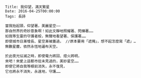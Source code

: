     Title: 我仰望，滿天繁星
    Date: 2016-04-25T00:00:00
    Tags: 長詩

    當我抬起頭，仰望著，美麗星空——  
    那自然界的奇妙意象啊！如此文靜地照耀著、閃爍著……  
    如我等生靈的守護者般，無聲地看望著、保護著……  
    即使城市日漸增長、星空漸被蓋過， //原本要用「遮掩」，想不起怎麼寫「遮」…  
    無數星塵，依然永恆地遍布天空。  

    於此夜光佔滅之時，即使電力將回、燈火將明，  
    來吧！來愛上這都市從未見過的，美妙星空……  
    即使它將自我等眼前消失，永不復見，  
    它也將永不消失，永遠地，守護……  
